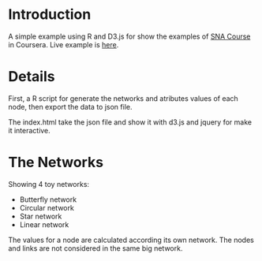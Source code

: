 # Introduction
A simple example using R and D3.js for show the examples of [SNA Course](https://class.coursera.org/sna-002/lecture/index) in Coursera. 
Live example is [here](https://rawgit.com/jbkunst/R-D3-SNA-Course-Example/master/index.html).

# Details
First, a R script for generate the networks and atributes values of each node, then export the 
data to json file.

The index.html take the json file and show it with d3.js and jquery for make it interactive.

# The Networks
Showing 4 toy networks:

- Butterfly network
- Circular network
- Star network
- Linear network
	
The values for a node are calculated according its own network. The nodes and links are not considered in the same big network.

